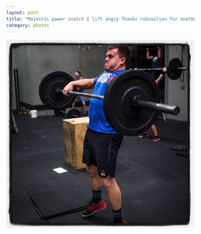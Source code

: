 ```yaml
---
layout: post
title: "Majestic power snatch I lift angry Thanks robcwilson for another great capture snatch belly organicweightbelt"
category: photos
---
```


[![Majestic power snatch I lift angry Thanks robcwilson for another great capture snatch belly organicweightbelt](/instagram/th-Bs8RNk6BfqV.jpg)](https://www.instagram.com/p/Bs8RNk6BfqV/)
